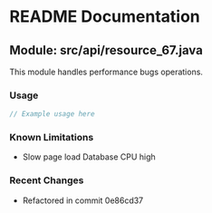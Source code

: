 # README Documentation

## Module: src/api/resource_67.java

This module handles performance bugs operations.

### Usage

```java
// Example usage here
```

### Known Limitations

- Slow page load Database CPU high

### Recent Changes

- Refactored in commit 0e86cd37
